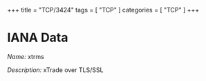 +++
title = "TCP/3424"
tags = [ "TCP" ]
categories = [ "TCP" ]
+++

# IANA Data

_Name:_ xtrms

_Description:_ xTrade over TLS/SSL

